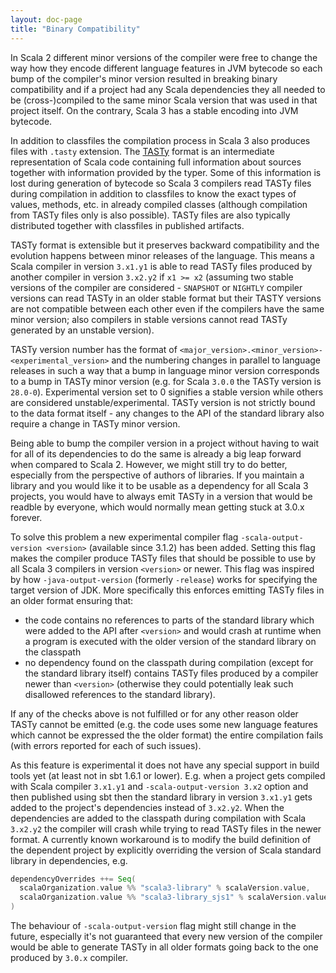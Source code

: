```yaml
---
layout: doc-page
title: "Binary Compatibility"
---
```


In Scala 2 different minor versions of the compiler were free to change the way how they encode different language features in JVM bytecode so each bump of the compiler's minor version resulted in breaking binary compatibility and if a project had any Scala dependencies they all needed to be (cross-)compiled to the same minor Scala version that was used in that project itself. On the contrary, Scala 3 has a stable encoding into JVM bytecode.

In addition to classfiles the compilation process in Scala 3 also produces files with `.tasty` extension. The [TASTy](https://docs.scala-lang.org/scala3/guides/tasty-overview.html) format is an intermediate representation of Scala code containing full information about sources together with information provided by the typer. Some of this information is lost during generation of bytecode so Scala 3 compilers read TASTy files during compilation in addition to classfiles to know the exact types of values, methods, etc. in already compiled classes (although compilation from TASTy files only is also possible). TASTy files are also typically distributed together with classfiles in published artifacts.

TASTy format is extensible but it preserves backward compatibility and the evolution happens between minor releases of the language. This means a Scala compiler in version `3.x1.y1` is able to read TASTy files produced by another compiler in version `3.x2.y2` if `x1 >= x2` (assuming two stable versions of the compiler are considered - `SNAPSHOT` or `NIGHTLY` compiler versions can read TASTy in an older stable format but their TASTY versions are not compatible between each other even if the compilers have the same minor version; also compilers in stable versions cannot read TASTy generated by an unstable version).

TASTy version number has the format of `<major_version>.<minor_version>-<experimental_version>` and the numbering changes in parallel to language releases in such a way that a bump in language minor version corresponds to a bump in TASTy minor version (e.g. for Scala `3.0.0` the TASTy version is `28.0-0`). Experimental version set to 0 signifies a stable version while others are considered unstable/experimental. TASTy version is not strictly bound to the data format itself - any changes to the API of the standard library also require a change in TASTy minor version.

Being able to bump the compiler version in a project without having to wait for all of its dependencies to do the same is already a big leap forward when compared to Scala 2. However, we might still try to do better, especially from the perspective of authors of libraries.
If you maintain a library and you would like it to be usable as a dependency for all Scala 3 projects, you would have to always emit TASTy in a version that would be readble by everyone, which would normally mean getting stuck at 3.0.x forever.

To solve this problem a new experimental compiler flag `-scala-output-version <version>` (available since 3.1.2) has been added. Setting this flag makes the compiler produce TASTy files that should be possible to use by all Scala 3 compilers in version `<version>` or newer. This flag was inspired by how `-java-output-version` (formerly `-release`) works for specifying the target version of JDK. More specifically this enforces emitting TASTy files in an older format ensuring that:
* the code contains no references to parts of the standard library which were added to the API after `<version>` and would crash at runtime when a program is executed with the older version of the standard library on the classpath
* no dependency found on the classpath during compilation (except for the standard library itself) contains TASTy files produced by a compiler newer than `<version>` (otherwise they could potentially leak such disallowed references to the standard library).

If any of the checks above is not fulfilled or for any other reason older TASTy cannot be emitted (e.g. the code uses some new language features which cannot be expressed the the older format) the entire compilation fails (with errors reported for each of such issues).

As this feature is experimental it does not have any special support in build tools yet (at least not in sbt 1.6.1 or lower).
E.g. when a project gets compiled with Scala compiler `3.x1.y1` and `-scala-output-version 3.x2` option and then published using sbt
then the standard library in version `3.x1.y1` gets added to the project's dependencies instead of `3.x2.y2`.
When the dependencies are added to the classpath during compilation with Scala `3.x2.y2` the compiler will crash while trying to read TASTy files in the newer format.
A currently known workaround is to modify the build definition of the dependent project by explicitly overriding the version of Scala standard library in dependencies, e.g.

```scala
dependencyOverrides ++= Seq(
  scalaOrganization.value %% "scala3-library" % scalaVersion.value,
  scalaOrganization.value %% "scala3-library_sjs1" % scalaVersion.value // for Scala.js projects
)
```

The behaviour of `-scala-output-version` flag might still change in the future, especially it's not guaranteed that every new version of the compiler would be able to generate TASTy in all older formats going back to the one produced by `3.0.x` compiler.
